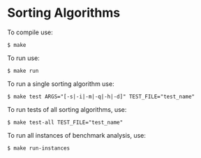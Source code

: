 # Sorting Algorithms
To compile use:
```
$ make
```
To run use:
```
$ make run
```
To run a single sorting algorithm use:
```
$ make test ARGS="[-s|-i|-m|-q|-h|-d]" TEST_FILE="test_name"
```
To run tests of all sorting algorithms, use:
```
$ make test-all TEST_FILE="test_name"
```
To run all instances of benchmark analysis, use:
```
$ make run-instances
```
